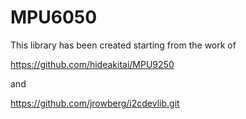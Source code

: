 # MPU6050

This library has been created starting from the work of 

https://github.com/hideakitai/MPU9250

and 

https://github.com/jrowberg/i2cdevlib.git
